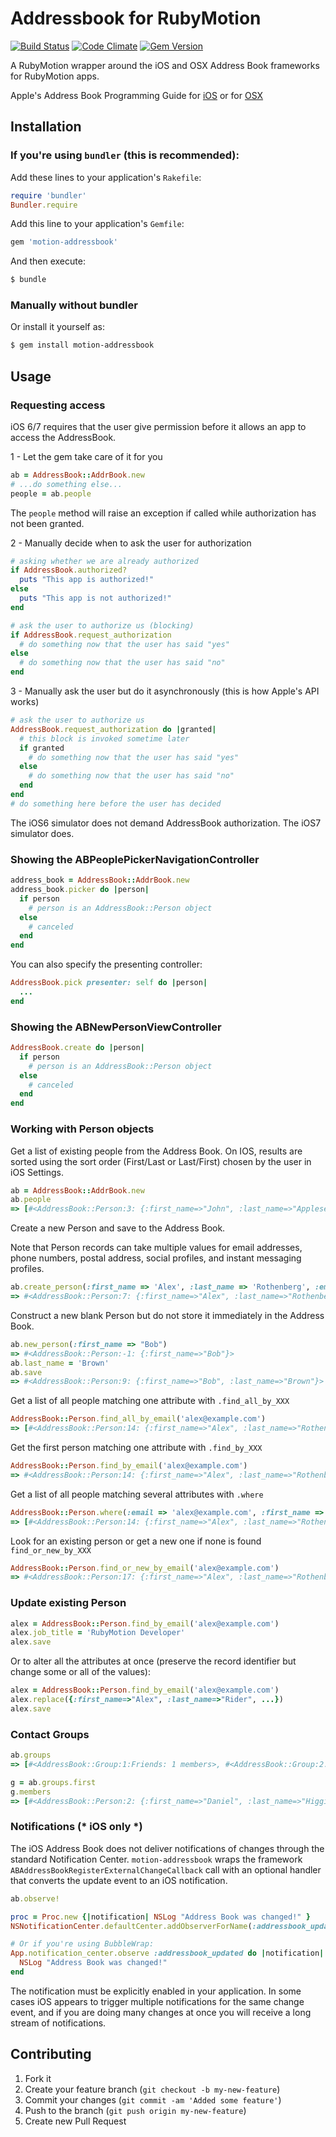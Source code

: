 # Addressbook for RubyMotion

[![Build Status](https://secure.travis-ci.org/alexrothenberg/motion-addressbook.png)](http://travis-ci.org/alexrothenberg/motion-addressbook)
[![Code Climate](https://codeclimate.com/github/alexrothenberg/motion-addressbook.png)](https://codeclimate.com/github/alexrothenberg/motion-addressbook)
[![Gem Version](https://badge.fury.io/rb/motion-addressbook.png)](http://badge.fury.io/rb/motion-addressbook)

A RubyMotion wrapper around the iOS and OSX Address Book frameworks for RubyMotion apps.

Apple's Address Book Programming Guide for [iOS](http://developer.apple.com/library/ios/#DOCUMENTATION/ContactData/Conceptual/AddressBookProgrammingGuideforiPhone/Introduction.html)
or for [OSX](https://developer.apple.com/library/mac/#documentation/userexperience/Conceptual/AddressBook/AddressBook.html#//apple_ref/doc/uid/10000117i)

## Installation

### If you're using `bundler` (this is recommended):

Add these lines to your application's `Rakefile`:

```ruby
require 'bundler'
Bundler.require
```

Add this line to your application's `Gemfile`:

```ruby
gem 'motion-addressbook'
```

And then execute:

```bash
$ bundle
```

### Manually without bundler

Or install it yourself as:

```bash
$ gem install motion-addressbook
```

## Usage

### Requesting access

iOS 6/7 requires that the user give permission before it allows an app to access the AddressBook.

1 - Let the gem take care of it for you

```ruby
ab = AddressBook::AddrBook.new
# ...do something else...
people = ab.people
```

The `people` method will raise an exception if called while
authorization has not been granted.

2 - Manually decide when to ask the user for authorization

```ruby
# asking whether we are already authorized
if AddressBook.authorized?
  puts "This app is authorized!"
else
  puts "This app is not authorized!"
end

# ask the user to authorize us (blocking)
if AddressBook.request_authorization
  # do something now that the user has said "yes"
else
  # do something now that the user has said "no"
end
```

3 - Manually ask the user but do it asynchronously (this is how Apple's API works)

```ruby
# ask the user to authorize us
AddressBook.request_authorization do |granted|
  # this block is invoked sometime later
  if granted
    # do something now that the user has said "yes"
  else
    # do something now that the user has said "no"
  end
end
# do something here before the user has decided
```

The iOS6 simulator does not demand AddressBook authorization. The iOS7
simulator does.

### Showing the ABPeoplePickerNavigationController

```ruby
address_book = AddressBook::AddrBook.new
address_book.picker do |person|
  if person
    # person is an AddressBook::Person object
  else
    # canceled
  end
end
```

You can also specify the presenting controller:

```ruby
AddressBook.pick presenter: self do |person|
  ...
end
```

### Showing the ABNewPersonViewController

```ruby
AddressBook.create do |person|
  if person
    # person is an AddressBook::Person object
  else
    # canceled
  end
end
```

### Working with Person objects

Get a list of existing people from the Address Book. On IOS, results
are sorted using the sort order (First/Last or Last/First) chosen by
the user in iOS Settings.

```ruby
ab = AddressBook::AddrBook.new
ab.people
=> [#<AddressBook::Person:3: {:first_name=>"John", :last_name=>"Appleseed", ...}>, ...]
```

Create a new Person and save to the Address Book.

Note that Person records can take multiple values for email addresses, phone
numbers, postal address, social profiles, and instant messaging
profiles.

```ruby
ab.create_person(:first_name => 'Alex', :last_name => 'Rothenberg', :emails => [{ :value => 'alex@example.com', :label => 'Home'}], :phones => [{ :value => '9920149993', :label => 'Mobile'}])
=> #<AddressBook::Person:7: {:first_name=>"Alex", :last_name=>"Rothenberg", ...}>
```

Construct a new blank Person but do not store it immediately in the Address Book.

```ruby
ab.new_person(:first_name => "Bob")
=> #<AddressBook::Person:-1: {:first_name=>"Bob"}>
ab.last_name = 'Brown'
ab.save
=> #<AddressBook::Person:9: {:first_name=>"Bob", :last_name=>"Brown"}>
```

Get a list of all people matching one attribute with `.find_all_by_XXX`

```ruby
AddressBook::Person.find_all_by_email('alex@example.com')
=> [#<AddressBook::Person:14: {:first_name=>"Alex", :last_name=>"Rothenberg", ...}>]
```

Get the first person matching one attribute with `.find_by_XXX`

```ruby
AddressBook::Person.find_by_email('alex@example.com')
=> #<AddressBook::Person:14: {:first_name=>"Alex", :last_name=>"Rothenberg", ...}>]
```

Get a list of all people matching several attributes with `.where`

```ruby
AddressBook::Person.where(:email => 'alex@example.com', :first_name => 'Alex')
=> [#<AddressBook::Person:14: {:first_name=>"Alex", :last_name=>"Rothenberg", ...}>]
```

Look for an existing person or get a new one if none is found `find_or_new_by_XXX`

```ruby
AddressBook::Person.find_or_new_by_email('alex@example.com')
=> #<AddressBook::Person:17: {:first_name=>"Alex", :last_name=>"Rothenberg", ...}>]
```

### Update existing Person

```ruby
alex = AddressBook::Person.find_by_email('alex@example.com')
alex.job_title = 'RubyMotion Developer'
alex.save
```

Or to alter all the attributes at once (preserve the record identifier
but change some or all of the values):

```ruby
alex = AddressBook::Person.find_by_email('alex@example.com')
alex.replace({:first_name=>"Alex", :last_name=>"Rider", ...})
alex.save
```

### Contact Groups

```ruby
ab.groups
=> [#<AddressBook::Group:1:Friends: 1 members>, #<AddressBook::Group:2:Work: 0 members>]

g = ab.groups.first
g.members
=> [#<AddressBook::Person:2: {:first_name=>"Daniel", :last_name=>"Higgins", ...}>]
```

### Notifications (\* iOS only \*)

The iOS Address Book does not deliver notifications of changes through
the standard Notification Center. `motion-addressbook` wraps the
framework `ABAddressBookRegisterExternalChangeCallback` call with an
optional handler that converts the update event to an iOS
notification.

```ruby
ab.observe!

proc = Proc.new {|notification| NSLog "Address Book was changed!" }
NSNotificationCenter.defaultCenter.addObserverForName(:addressbook_updated, object:nil, queue:NSOperationQueue.mainQueue, usingBlock:proc)

# Or if you're using BubbleWrap:
App.notification_center.observe :addressbook_updated do |notification|
  NSLog "Address Book was changed!"
end
```

The notification must be explicitly enabled in your application. In
some cases iOS appears to trigger multiple notifications for the same
change event, and if you are doing many changes at once you will
receive a long stream of notifications.

## Contributing

1. Fork it
2. Create your feature branch (`git checkout -b my-new-feature`)
3. Commit your changes (`git commit -am 'Added some feature'`)
4. Push to the branch (`git push origin my-new-feature`)
5. Create new Pull Request

